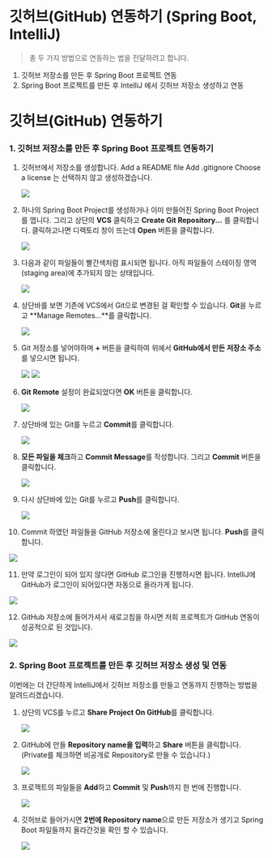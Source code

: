 # 깃허브(GitHub) 연동하기 (Spring Boot, IntelliJ)

> 총 두 가지 방법으로 연동하는 법을 전달하려고 합니다.
1. 깃허브 저장소를 만든 후 Spring Boot 프로젝트 연동
2. Spring Boot 프로젝트를 만든 후 IntelliJ 에서 깃허브 저장소 생성하고 연동


# 깃허브(GitHub) 연동하기

### 1. 깃허브 저장소를 만든 후 Spring Boot 프로젝트 연동하기

1. 깃허브에서 저장소를 생성합니다.
   Add a README file
   Add .gitignore
   Choose a license 는 선택하지 않고 생성하겠습니다.
   
   ![](./images/1_1.png)


2. 하나의 Spring Boot Project를 생성하거나 이미 만들어진 Spring Boot Project를 엽니다.
   그리고 상단의 **VCS** 클릭하고 **Create Git Repository...** 를 클릭합니다.
   클릭하고나면 디렉토리 창이 뜨는데 **Open** 버튼을 클릭합니다.
   
   ![](./images/1_2.png)


3. 다음과 같이 파일들이 빨간색처럼 표시되면 됩니다. 아직 파일들이 스테이징 영역(staging area)에 추가되지 않는 상태입니다.
   
   ![](./images/1_3.png)


4. 상단바를 보면 기존에 VCS에서 Git으로 변경된 걸 확인할 수 있습니다.
   **Git**을 누르고 **Manage Remotes...**를 클릭합니다.
   
   ![](./images/1_4.png)


5. Git 저장소를 넣어야하며 **+** 버튼을 클릭하여 위에서 **GitHub에서 만든 저장소 주소**를 넣으시면 됩니다.
   
   ![](./images/1_5.png)
   ![](./images/1_6.png)


6. **Git Remote** 설정이 완료되었다면 **OK** 버튼을 클릭합니다.
   
   ![](./images/1_7.png)


7. 상단바에 있는 Git를 누르고 **Commit**를 클릭합니다.
   
   ![](./images/1_8.png)


8. **모든 파일을 체크**하고 **Commit Message**를 작성합니다. 그리고 **Commit** 버튼을 클릭합니다.
   
   ![](./images/1_9.png)


9. 다시 상단바에 있는 Git를 누르고 **Push**를 클릭합니다.
   
   ![](./images/1_10.png)


10. Commit 하였던 파일들을 GitHub 저장소에 올린다고 보시면 됩니다. **Push**를 클릭합니다.
    
   ![](./images/1_11.png)


11. 만약 로그인이 되어 있지 않다면 GitHub 로그인을 진행하시면 됩니다.
    IntelliJ에 GitHub가 로그인이 되어있다면 자동으로 올라가게 됩니다.
    
   ![](./images/1_12.png)


12. GitHub 저장소에 들어가셔서 새로고침을 하시면 저희 프로젝트가 GitHub 연동이 성공적으로 된 것입니다.
    
   ![](./images/1_13.png)


### 2. Spring Boot 프로젝트를 만든 후 깃허브 저장소 생성 및 연동

이번에는 더 간단하게 IntelliJ에서 깃허브 저장소를 만들고 연동까지 진행하는 방법을 알려드리겠습니다.

1. 상단의 VCS를 누르고 **Share Project On GitHub**를 클릭합니다.
   
   ![](./images/2_1.png)


2. GitHub에 만들 **Repository name을 입력**하고 **Share** 버튼을 클릭합니다. (Private를 체크하면 비공개로 Repository로 만들 수 있습니다.)
   
   ![](./images/2_2.png)


3. 프로젝트의 파일들을 **Add**하고 **Commit** 및 **Push**까지 한 번에 진행합니다.
   
   ![](./images/2_3.png)


4. 깃허브로 들어가시면 **2번에 Repository name**으로 만든 저장소가 생기고 Spring Boot 파일들까지 올라간것을 확인 할 수 있습니다.
   
   ![](./images/2_4.png)